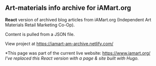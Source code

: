 ## Art-materials info archive for iAMart.org

**React** version of archived blog articles from iAMart.org (Independent Art Materials Retail Marketing Co-Op).

Content is pulled from a JSON file.

View project at https://iamart-am-archive.netlify.com/

*This page was part of the current live website: https://www.iamart.org/  *I've replaced this React version with a page & site built with Hugo.*

